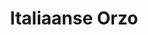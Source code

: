---
title: "Italiaanse Orzo"
persons: 4 Personen
prep-time: 45 Minuten
ingredients:
- 300g kipfilet -> blokjes
- 50g Kalamata Oliven -> plakjes
- 50 g geraspte parmezaanse kaas
- 3el Olijfolie
- 1.3L Water
- 1 Ui -> snipper
- 2 tenen knoflook -> fijn hakken/persen
- 2 stengels bleekselderij -> plakjes
- 1 Aubergine -> grove stukken
- 2 Puntpaprikas -> grove stukken
- 2 Romatomaten -> grove stukken
- Blijke (70g) Tomatenpuree
- 50g Rozijnen
- 25g Kruidenmix
  - Tomaat-, ui-, paprika-, knoflookpoeder
  - Venkel, chilipeper, witte peper, zwarte peper
  - Zout
  - laurier, tijm, oregano, selderij, bonenkruid, majoraan, rozemarijn, dragon, salie
- 200g Orzo
steps:
- Verhit 3 eetlepels olifjolie in een hapjespan en bak hierin de ui, knoflook, en bleekselderij 5 minuten op hoge temperatur.
- Voeg de kipfiletblokjes toe en bak 3 minuten op hoghe temperatuur.
- Voeg de aubergine en paprika toe en bak 2 minuten op hoge ttemperatuur.
- Voeg de tomatenpuree toe en bak 1 minuut op middelhoge temperatuur.
- Voeg de tomaten, 300ml water, Kalamata olijven, rozijnen en het zakje kruiden toe en greng aan de kook.
- Laat 20 minuten zachtjes koken, met de deksel op de pan, op lage temperatuur tot de groente gaar is. Roer af en toe door.
- Breng ondertussen 1 Liter water aan de kook en kook hierin de orzo 11 minuten.
- Giet af en meng met de gestoofde groente wanneer deze gaar is.
- Bestrooi voor serveren met de geraspte Parmezaanse kaas.
- TIP Bestrooi voor serveren met rucola en/of geroosterde pijnboompitjes.
---